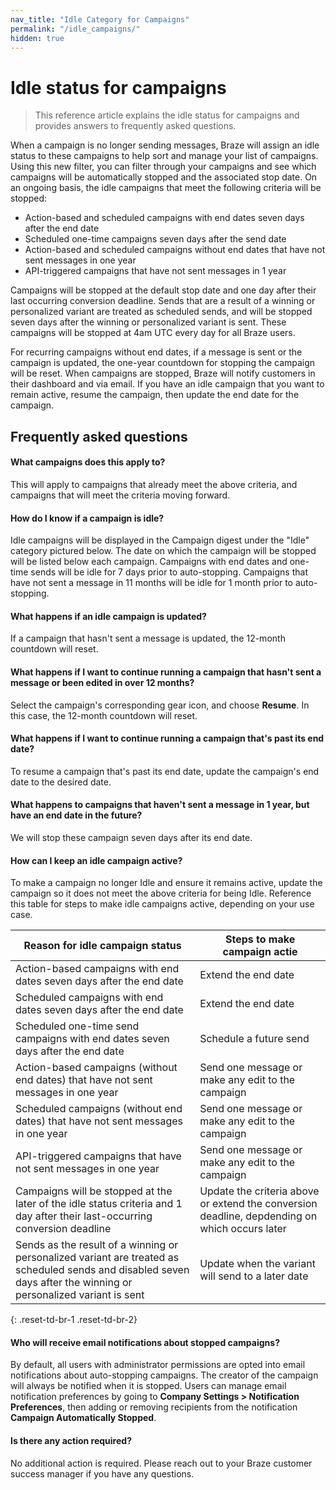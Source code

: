 ```yaml
---
nav_title: "Idle Category for Campaigns"
permalink: "/idle_campaigns/"
hidden: true
---
```


# Idle status for campaigns

> This reference article explains the idle status for campaigns and provides answers to frequently asked questions.

When a campaign is no longer sending messages, Braze will assign an idle status to these campaigns to help sort and manage your list of campaigns. Using this new filter, you can filter through your campaigns and see which campaigns will be automatically stopped and the associated stop date. On an ongoing basis, the idle campaigns that meet the following criteria will be stopped:
 
- Action-based and scheduled campaigns with end dates seven days after the end date
- Scheduled one-time campaigns seven days after the send date 
- Action-based and scheduled campaigns without end dates that have not sent messages in one year
- API-triggered campaigns that have not sent messages in 1 year

Campaigns will be stopped at the default stop date and one day after their last occurring conversion deadline. Sends that are a result of a winning or personalized variant are treated as scheduled sends, and will be stopped seven days after the winning or personalized variant is sent. These campaigns will be stopped at 4am UTC every day for all Braze users.

For recurring campaigns without end dates, if a message is sent or the campaign is updated, the one-year countdown for stopping the campaign will be reset. When campaigns are stopped, Braze will notify customers in their dashboard and via email. If you have an idle campaign that you want to remain active, resume the campaign, then update the end date for the campaign. 

## Frequently asked questions

#### What campaigns does this apply to?

This will apply to campaigns that already meet the above criteria, and campaigns that will meet the criteria moving forward.

#### How do I know if a campaign is idle?

Idle campaigns will be displayed in the Campaign digest under the "Idle" category pictured below. The date on which the campaign will be stopped will be listed below each campaign. Campaigns with end dates and one-time sends will be idle for 7 days prior to auto-stopping. Campaigns that have not sent a message in 11 months will be idle for 1 month prior to auto-stopping. 

#### What happens if an idle campaign is updated?

If a campaign that hasn't sent a message is updated, the 12-month countdown will reset. 

#### What happens if I want to continue running a campaign that hasn't sent a message or been edited in over 12 months?

Select the campaign's corresponding gear icon, and choose **Resume**. In this case, the 12-month countdown will reset. 

#### What happens if I want to continue running a campaign that's past its end date?

To resume a campaign that's past its end date, update the campaign's end date to the desired date. 

#### What happens to campaigns that haven't sent a message in 1 year, but have an end date in the future?

We will stop these campaign seven days after its end date.

#### How can I keep an idle campaign active?

To make a campaign no longer Idle and ensure it remains active, update the campaign so it does not meet the above criteria for being Idle. Reference this table for steps to make idle campaigns active, depending on your use case.

| Reason for idle campaign status | Steps to make campaign actie |
| --- | --- |
| Action-based campaigns with end dates seven days after the end date | Extend the end date |
| Scheduled campaigns with end dates seven days after the end date | Extend the end date |
| Scheduled one-time send campaigns with end dates seven days after the end date | Schedule a future send |
| Action-based campaigns (without end dates) that have not sent messages in one year | Send one message or make any edit to the campaign | 
| Scheduled campaigns (without end dates) that have not sent messages in one year | Send one message or make any edit to the campaign | 
| API-triggered campaigns that have not sent messages in one year | Send one message or make any edit to the campaign |
| Campaigns will be stopped at the later of the idle status criteria and 1 day after their last-occurring conversion deadline | Update the criteria above or extend the conversion deadline, depdending on which occurs later |
| Sends as the result of a winning or personalized variant are treated as scheduled sends and disabled seven days after the winning or personalized variant is sent | Update when the variant will send to a later date |
{: .reset-td-br-1 .reset-td-br-2}

#### Who will receive email notifications about stopped campaigns?

By default, all users with administrator permissions are opted into email notifications about auto-stopping campaigns. The creator of the campaign will always be notified when it is stopped. Users can manage email notification preferences by going to **Company Settings > Notification Preferences**, then adding or removing recipients from the notification **Campaign Automatically Stopped**.

#### Is there any action required?

No additional action is required. Please reach out to your Braze customer success manager if you have any questions.